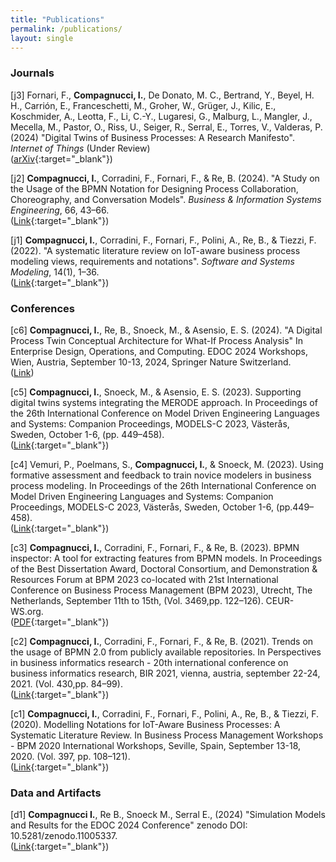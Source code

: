 ```yaml
---
title: "Publications"
permalink: /publications/
layout: single
---
```


### Journals

<span class="n-label">[j3]</span> <span class="journal-icon"></span> Fornari, F., **Compagnucci, I.**, De Donato, M. C., Bertrand, Y., Beyel, H. H., Carrión, E., Franceschetti, M., Groher, W., Grüger, J., Kilic, E., Koschmider, A., Leotta, F., Li, C.-Y., Lugaresi, G., Malburg, L., Mangler, J., Mecella, M., Pastor, O., Riss, U., Seiger, R., Serral, E., Torres, V., Valderas, P. (2024) "Digital Twins of Business Processes: A Research Manifesto". _Internet of Things_ (Under Review)
<br>
([arXiv](https://arxiv.org/abs/2410.08219){:target="_blank"})

<span class="n-label">[j2]</span> <span class="journal-icon"></span> **Compagnucci, I.**, Corradini, F., Fornari, F., & Re, B. (2024). "A Study on the Usage of the BPMN Notation for Designing Process Collaboration, Choreography, and Conversation Models". _Business & Information
Systems Engineering_, 66, 43–66.
<br>
([Link](https://link.springer.com/article/10.1007/s12599-023-00818-7){:target="_blank"})

<span class="n-label">[j1]</span> <span class="journal-icon"></span> **Compagnucci, I.**, Corradini, F., Fornari, F., Polini, A., Re, B., & Tiezzi, F. (2022). "A systematic literature review on IoT-aware business process modeling views, requirements and notations". _Software and Systems Modeling_, 14(1), 1–36.
<br>
([Link](https://link.springer.com/article/10.1007/s10270-022-01049-2){:target="_blank"})

### Conferences

<span class="n-label">[c6]</span> <span class="conference-icon"></span> **Compagnucci, I.**, Re, B., Snoeck, M., & Asensio, E. S. (2024). "A Digital Process Twin Conceptual Architecture for What-If Process Analysis" In Enterprise Design, Operations, and Computing. EDOC 2024
Workshops, Wien, Austria, September 10-13, 2024, Springer Nature Switzerland.
<br>
([Link]())

<span class="n-label">[c5]</span> <span class="conference-icon"></span> **Compagnucci, I.**, Snoeck, M., & Asensio, E. S. (2023). Supporting digital twins systems integrating the MERODE approach. In Proceedings of the 26th International Conference on Model Driven Engineering
Languages and Systems: Companion Proceedings, MODELS-C 2023, Västerås, Sweden, October 1-6, (pp. 449–458).
<br>
([Link](https://ieeexplore.ieee.org/abstract/document/10350700){:target="_blank"})

<span class="n-label">[c4]</span> <span class="conference-icon"></span> Vemuri, P., Poelmans, S., **Compagnucci, I.**, & Snoeck, M. (2023). Using formative assessment and feedback to train novice modelers in business process modeling. In Proceedings of the 26th International
Conference on Model Driven Engineering Languages and Systems: Companion Proceedings, MODELS-C 2023, Västerås, Sweden, October 1-6, (pp.449–458).
<br>
([Link](https://ieeexplore.ieee.org/abstract/document/10350391){:target="_blank"})

<span class="n-label">[c3]</span> <span class="conference-icon"></span> **Compagnucci, I.**, Corradini, F., Fornari, F., & Re, B. (2023). BPMN inspector: A tool for extracting features from BPMN models. In Proceedings of the Best Dissertation Award, Doctoral Consortium, and
Demonstration & Resources Forum at BPM 2023 co-located with 21st International Conference on Business Process Management (BPM 2023), Utrecht, The Netherlands, September 11th to 15th, (Vol. 3469,pp. 122–126). CEUR-WS.org. 
<br>
([PDF](https://ceur-ws.org/Vol-3469/paper-22.pdf){:target="_blank"})

<span class="n-label">[c2]</span> <span class="conference-icon"></span>  **Compagnucci, I.**, Corradini, F., Fornari, F., & Re, B. (2021). Trends on the usage of BPMN 2.0 from publicly available repositories. In Perspectives in business informatics research - 20th international
conference on business informatics research, BIR 2021, vienna, austria, september 22-24, 2021. (Vol. 430,pp. 84–99).
<br>
([Link](https://link.springer.com/chapter/10.1007/978-3-030-87205-2_6){:target="_blank"})

<span class="n-label">[c1]</span> <span class="conference-icon"></span> **Compagnucci, I.**, Corradini, F., Fornari, F., Polini, A., Re, B., & Tiezzi, F. (2020). Modelling Notations for IoT-Aware Business Processes: A Systematic Literature Review. In Business Process Management Workshops - BPM 2020 International Workshops, Seville, Spain, September 13-18, 2020. (Vol. 397, pp. 108–121).
<br>
([Link](https://link.springer.com/chapter/10.1007/978-3-030-66498-5_9){:target="_blank"})

### Data and Artifacts

<span class="n-label">[d1]</span> <span class="data-icon"></span> **Compagnucci I.**, Re B., Snoeck M., Serral E., (2024) "Simulation Models and Results for the EDOC 2024 Conference" zenodo DOI: 10.5281/zenodo.11005337. 
<br>
([Link](https://zenodo.org/records/12671621){:target="_blank"})